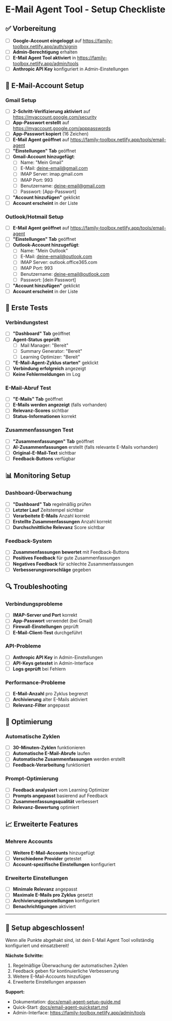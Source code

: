 # E-Mail Agent Tool - Setup Checkliste

## ✅ Vorbereitung

- [ ] **Google-Account eingeloggt** auf https://family-toolbox.netlify.app/auth/signin
- [ ] **Admin-Berechtigung** erhalten
- [ ] **E-Mail Agent Tool aktiviert** in https://family-toolbox.netlify.app/admin/tools
- [ ] **Anthropic API Key** konfiguriert in Admin-Einstellungen

## 🔧 E-Mail-Account Setup

### Gmail Setup
- [ ] **2-Schritt-Verifizierung aktiviert** auf https://myaccount.google.com/security
- [ ] **App-Passwort erstellt** auf https://myaccount.google.com/apppasswords
- [ ] **App-Passwort kopiert** (16 Zeichen)
- [ ] **E-Mail Agent geöffnet** auf https://family-toolbox.netlify.app/tools/email-agent
- [ ] **"Einstellungen" Tab** geöffnet
- [ ] **Gmail-Account hinzugefügt**:
  - [ ] Name: "Mein Gmail"
  - [ ] E-Mail: deine-email@gmail.com
  - [ ] IMAP Server: imap.gmail.com
  - [ ] IMAP Port: 993
  - [ ] Benutzername: deine-email@gmail.com
  - [ ] Passwort: [App-Passwort]
- [ ] **"Account hinzufügen"** geklickt
- [ ] **Account erscheint** in der Liste

### Outlook/Hotmail Setup
- [ ] **E-Mail Agent geöffnet** auf https://family-toolbox.netlify.app/tools/email-agent
- [ ] **"Einstellungen" Tab** geöffnet
- [ ] **Outlook-Account hinzugefügt**:
  - [ ] Name: "Mein Outlook"
  - [ ] E-Mail: deine-email@outlook.com
  - [ ] IMAP Server: outlook.office365.com
  - [ ] IMAP Port: 993
  - [ ] Benutzername: deine-email@outlook.com
  - [ ] Passwort: [dein Passwort]
- [ ] **"Account hinzufügen"** geklickt
- [ ] **Account erscheint** in der Liste

## 🧪 Erste Tests

### Verbindungstest
- [ ] **"Dashboard" Tab** geöffnet
- [ ] **Agent-Status geprüft**:
  - [ ] Mail Manager: "Bereit"
  - [ ] Summary Generator: "Bereit"
  - [ ] Learning Optimizer: "Bereit"
- [ ] **"E-Mail-Agent-Zyklus starten"** geklickt
- [ ] **Verbindung erfolgreich** angezeigt
- [ ] **Keine Fehlermeldungen** im Log

### E-Mail-Abruf Test
- [ ] **"E-Mails" Tab** geöffnet
- [ ] **E-Mails werden angezeigt** (falls vorhanden)
- [ ] **Relevanz-Scores** sichtbar
- [ ] **Status-Informationen** korrekt

### Zusammenfassungen Test
- [ ] **"Zusammenfassungen" Tab** geöffnet
- [ ] **AI-Zusammenfassungen** erstellt (falls relevante E-Mails vorhanden)
- [ ] **Original-E-Mail-Text** sichtbar
- [ ] **Feedback-Buttons** verfügbar

## 📊 Monitoring Setup

### Dashboard-Überwachung
- [ ] **"Dashboard" Tab** regelmäßig prüfen
- [ ] **Letzter Lauf** Zeitstempel sichtbar
- [ ] **Verarbeitete E-Mails** Anzahl korrekt
- [ ] **Erstellte Zusammenfassungen** Anzahl korrekt
- [ ] **Durchschnittliche Relevanz** Score sichtbar

### Feedback-System
- [ ] **Zusammenfassungen bewertet** mit Feedback-Buttons
- [ ] **Positives Feedback** für gute Zusammenfassungen
- [ ] **Negatives Feedback** für schlechte Zusammenfassungen
- [ ] **Verbesserungsvorschläge** gegeben

## 🔍 Troubleshooting

### Verbindungsprobleme
- [ ] **IMAP-Server und Port** korrekt
- [ ] **App-Passwort** verwendet (bei Gmail)
- [ ] **Firewall-Einstellungen** geprüft
- [ ] **E-Mail-Client-Test** durchgeführt

### API-Probleme
- [ ] **Anthropic API Key** in Admin-Einstellungen
- [ ] **API-Keys getestet** in Admin-Interface
- [ ] **Logs geprüft** bei Fehlern

### Performance-Probleme
- [ ] **E-Mail-Anzahl** pro Zyklus begrenzt
- [ ] **Archivierung** alter E-Mails aktiviert
- [ ] **Relevanz-Filter** angepasst

## 🎯 Optimierung

### Automatische Zyklen
- [ ] **30-Minuten-Zyklen** funktionieren
- [ ] **Automatische E-Mail-Abrufe** laufen
- [ ] **Automatische Zusammenfassungen** werden erstellt
- [ ] **Feedback-Verarbeitung** funktioniert

### Prompt-Optimierung
- [ ] **Feedback analysiert** vom Learning Optimizer
- [ ] **Prompts angepasst** basierend auf Feedback
- [ ] **Zusammenfassungsqualität** verbessert
- [ ] **Relevanz-Bewertung** optimiert

## 📈 Erweiterte Features

### Mehrere Accounts
- [ ] **Weitere E-Mail-Accounts** hinzugefügt
- [ ] **Verschiedene Provider** getestet
- [ ] **Account-spezifische Einstellungen** konfiguriert

### Erweiterte Einstellungen
- [ ] **Minimale Relevanz** angepasst
- [ ] **Maximale E-Mails pro Zyklus** gesetzt
- [ ] **Archivierungseinstellungen** konfiguriert
- [ ] **Benachrichtigungen** aktiviert

---

## 🎉 Setup abgeschlossen!

Wenn alle Punkte abgehakt sind, ist dein E-Mail Agent Tool vollständig konfiguriert und einsatzbereit!

**Nächste Schritte:**
1. Regelmäßige Überwachung der automatischen Zyklen
2. Feedback geben für kontinuierliche Verbesserung
3. Weitere E-Mail-Accounts hinzufügen
4. Erweiterte Einstellungen anpassen

**Support:**
- Dokumentation: [docs/email-agent-setup-guide.md](docs/email-agent-setup-guide.md)
- Quick-Start: [docs/email-agent-quickstart.md](docs/email-agent-quickstart.md)
- Admin-Interface: https://family-toolbox.netlify.app/admin/tools 
